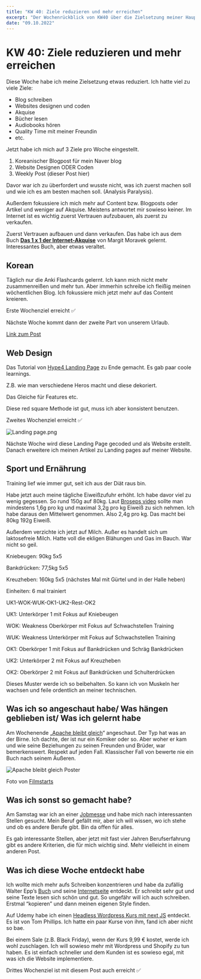 ```yaml
---
title: "KW 40: Ziele reduzieren und mehr erreichen"
excerpt: "Der Wochenrückblick von KW40 über die Zielsetzung meiner Hauptaktivitäten"
date: "09.10.2022"
---
```


# KW 40: Ziele reduzieren und mehr erreichen

Diese Woche habe ich meine Zielsetzung etwas reduziert. Ich hatte viel zu viele Ziele:

- Blog schreiben
- Websites designen und coden
- Akquise
- Bücher lesen
- Audiobooks hören
- Quality Time mit meiner Freundin
- etc.

Jetzt habe ich mich auf 3 Ziele pro Woche eingestellt.

1. Koreanischer Blogpost für mein Naver blog
2. Website Designen ODER Coden
3. Weekly Post (dieser Post hier)

Davor war ich zu überfordert und wusste nicht, was ich zuerst machen soll und wie ich es am besten machen soll. (Analysis Paralysis).

Außerdem fokussiere ich mich mehr auf Content bzw. Blogposts oder Artikel und weniger auf Akquise. Meistens antwortet mir sowieso keiner. Im Internet ist es wichtig zuerst Vertrauen aufzubauen, als zuerst zu verkaufen.

Zuerst Vertrauen aufbauen und dann verkaufen. Das habe ich aus dem Buch **[Das 1 x 1 der Internet-Akquise](https://www.amazon.de/Das-Internet-Akquise-Neue-Kunden-Umsatz/dp/370930573X)** von Margit Moravek gelernt. Interessantes Buch, aber etwas veraltet.

## Korean

Täglich nur die Anki Flashcards gelernt. Ich kann mich nicht mehr zusammenreißen und mehr tun. Aber immerhin schreibe ich fleißig meinen wöchentlichen Blog. Ich fokussiere mich jetzt mehr auf das Content kreieren.

Erste Wochenziel erreicht ✅

Nächste Woche kommt dann der zweite Part von unserem Urlaub.

[Link zum Post](https://blog.naver.com/minhkhangtran/222895893934)

## Web Design

Das Tutorial von [Hype4 Landing Page](https://hype4.academy/video-courses/web-design-course-2-landing-pages) zu Ende gemacht. Es gab paar coole learnings.

Z.B. wie man verschiedene Heros macht und diese dekoriert.

Das Gleiche für Features etc.

Diese red square Methode ist gut, muss ich aber konsistent benutzen.

Zweites Wochenziel erreicht ✅

![Landing page.png](/images/posts/kw40/Landing_page.png)

Nächste Woche wird diese Landing Page gecoded und als Website erstellt. Danach erweitere ich meinen Artikel zu Landing pages auf meiner Website.

## Sport und Ernährung

Training lief wie immer gut, seit ich aus der Diät raus bin.

Habe jetzt auch meine tägliche Eiweißzufuhr erhöht. Ich habe davor viel zu wenig gegessen. So rund 150g auf 80kg. Laut [Broseps video](https://youtu.be/fpO9XaR-mcI) sollte man mindestens 1,6g pro kg und maximal 3,2g pro kg Eiweiß zu sich nehmen. Ich habe daraus den Mittelwert genommen. Also 2,4g pro kg. Das macht bei 80kg 192g Eiweiß.

Außerdem verzichte ich jetzt auf Milch. Außer es handelt sich um laktosefreie Milch. Hatte voll die ekligen Blähungen und Gas im Bauch. War nicht so geil.

Kniebeugen: 90kg 5x5

Bankdrücken: 77,5kg 5x5

Kreuzheben: 160kg 5x5 (nächstes Mal mit Gürtel und in der Halle heben)

Einheiten: 6 mal trainiert

UK1-WOK-WUK-OK1-UK2-Rest-OK2

UK1: Unterkörper 1 mit Fokus auf Kniebeugen

WOK: Weakness Oberkörper mit Fokus auf Schwachstellen Training

WUK: Weakness Unterkörper mit Fokus auf Schwachstellen Training

OK1: Oberkörper 1 mit Fokus auf Bankdrücken und Schräg Bankdrücken

UK2: Unterkörper 2 mit Fokus auf Kreuzheben

OK2: Oberkörper 2 mit Fokus auf Bankdrücken und Schulterdrücken

Dieses Muster werde ich so beibehalten. So kann ich von Muskeln her wachsen und feile ordentlich an meiner technischen.

## Was ich so angeschaut habe/ Was hängen geblieben ist/ Was ich gelernt habe

Am Wochenende „[Apache bleibt gleich](https://www.amazon.de/Apache-bleibt-gleich-207/dp/B0B6SGH76L)“ angeschaut. Der Typ hat was an der Birne. Ich dachte, der ist nur ein Komiker oder so. Aber woher er kam und wie seine Beziehungen zu seinen Freunden und Brüder, war bemerkenswert. Respekt auf jeden Fall. Klassischer Fall von bewerte nie ein Buch nach seinem Äußeren.

![Apache bleibt gleich Poster](/images/posts/kw40/apache-bleibt-gleich-poster.png)

Foto von <a target="_blank" rel="noopener noreferrer" href="https://www.filmstarts.de/kritiken/307964.html">Filmstarts</a>

## Was ich sonst so gemacht habe?

Am Samstag war ich an einer [Jobmesse](https://www.xn--fachkrftetag-ulm-0nb.de/) und habe mich nach interessanten Stellen gesucht. Mein Beruf gefällt mir, aber ich will wissen, wo ich stehe und ob es andere Berufe gibt. Bin da offen für alles.

Es gab interessante Stellen, aber jetzt mit fast vier Jahren Berufserfahrung gibt es andere Kriterien, die für mich wichtig sind. Mehr vielleicht in einem anderen Post.

## Was ich diese Woche entdeckt habe

Ich wollte mich mehr aufs Schreiben konzentrieren und habe da zufällig Walter Epp’s [Buch](https://www.amazon.de/Die-Content-Schmiede-Marketing-Konkurrenz/dp/B09TF6NP6S) und seine [Internetseite](https://www.schreibsuchti.de/) entdeckt. Er schreibt sehr gut und seine Texte lesen sich schön und gut. So ungefähr will ich auch schreiben. Erstmal “kopieren” und dann meinen eigenen Style finden.

Auf Udemy habe ich einen [Headless Wordpress Kurs mit next JS](https://www.udemy.com/course/next-js-wordpress/) entdeckt. Es ist von Tom Phillips. Ich hatte ein paar Kurse von ihm, fand ich aber nicht so bae.

Bei einem Sale (z.B. Black Friday), wenn der Kurs 9,99 € kostet, werde ich wohl zuschlagen. Ich will sowieso mehr mit Wordpress und Shopify zu tun haben. Es ist einfach schneller und dem Kunden ist es sowieso egal, mit was ich die Website implementiere.

Drittes Wochenziel ist mit diesem Post auch erreicht ✅
